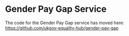 
# Gender Pay Gap Service 

The code for the Gender Pay Gap service has moved here: https://github.com/ukgov-equality-hub/gender-pay-gap